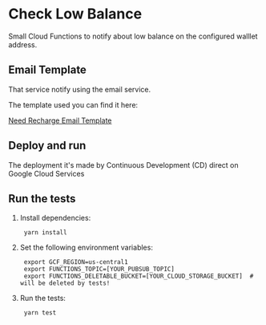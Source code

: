 # Check Low Balance
Small Cloud Functions to notify about low balance on the configured walllet address.

## Email Template
That service notify using the email service.

The template used you can find it here:

[Need Recharge Email Template](./email-template/need-recharge.html)

## Deploy and run

The deployment it's made by Continuous Development (CD) direct on Google Cloud Services

## Run the tests

1. Install dependencies:

        yarn install

1. Set the following environment variables:

        export GCF_REGION=us-central1
        export FUNCTIONS_TOPIC=[YOUR_PUBSUB_TOPIC]
        export FUNCTIONS_DELETABLE_BUCKET=[YOUR_CLOUD_STORAGE_BUCKET]  # will be deleted by tests!

1. Run the tests:

        yarn test
